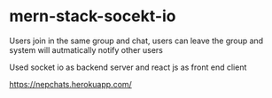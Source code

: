 # mern-stack-socekt-io

Users join in the same group and chat, users can leave the group and system will autmatically notify other users

Used socket io as backend server and react js as front end client


https://nepchats.herokuapp.com/

